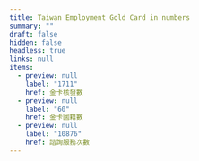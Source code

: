 ```yaml
---
title: Taiwan Employment Gold Card in numbers
summary: ""
draft: false
hidden: false
headless: true
links: null
items:
  - preview: null
    label: "1711"
    href: 金卡核發數
  - preview: null
    label: "60"
    href: 金卡國籍數
  - preview: null
    label: "10876"
    href: 諮詢服務次數
---
```

<!-- This text will never be seen -->